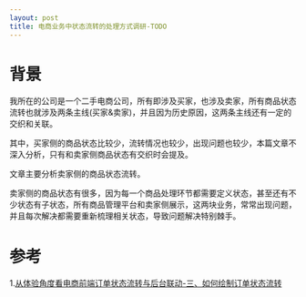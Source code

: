 ```yaml
---
layout: post
title: 电商业务中状态流转的处理方式调研-TODO
---
```


# 背景
我所在的公司是一个二手电商公司，所有即涉及买家，也涉及卖家，所有商品状态流转也就涉及两条主线(买家&卖家)，并且因为历史原因，这两条主线还有一定的交织和关联。

其中，买家侧的商品状态比较少，流转情况也较少，出现问题也较少，本篇文章不深入分析，只有和卖家侧商品状态有交织时会提及。

文章主要分析卖家侧的商品状态流转。

卖家侧的商品状态有很多，因为每一个商品处理环节都需要定义状态，甚至还有不少状态有子状态，所有商品管理平台和卖家侧展示，这两块业务，常常出现问题，并且每次解决都需要重新梳理相关状态，导致问题解决特别棘手。

# 参考
1.[从体验角度看电商前端订单状态流转与后台联动-三、如何绘制订单状态流转](http://www.woshipm.com/pd/3136578.html)

